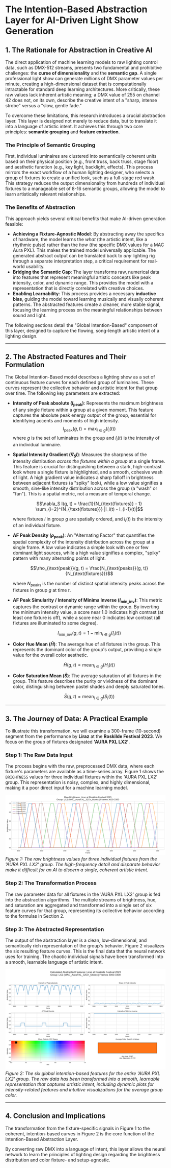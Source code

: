 # The Intention-Based Abstraction Layer for AI-Driven Light Show Generation

## 1. The Rationale for Abstraction in Creative AI

The direct application of machine learning models to raw lighting control data, such as DMX-512 streams, presents two fundamental and prohibitive challenges: the **curse of dimensionality** and the **semantic gap**. A single professional light show can generate millions of DMX parameter values per minute, creating a high-dimensional dataset that is computationally intractable for standard deep learning architectures. More critically, these raw values lack inherent artistic meaning; a DMX value of 255 on channel 42 does not, on its own, describe the creative intent of a "sharp, intense strobe" versus a "slow, gentle fade."

To overcome these limitations, this research introduces a crucial abstraction layer. This layer is designed not merely to reduce data, but to translate it into a language of artistic intent. It achieves this through two core principles: **semantic grouping** and **feature extraction**.

### The Principle of Semantic Grouping
First, individual luminaires are clustered into semantically coherent units based on their physical position (e.g., front truss, back truss, stage floor) and aesthetic function (e.g., key light, backlight, effects). This process mirrors the exact workflow of a human lighting designer, who selects a group of fixtures to create a unified look, such as a full-stage red wash. This strategy reduces the output dimensionality from hundreds of individual fixtures to a manageable set of 8-16 semantic groups, allowing the model to learn artistically relevant relationships.

### The Benefits of Abstraction
This approach yields several critical benefits that make AI-driven generation feasible:

*   **Achieving a Fixture-Agnostic Model**: By abstracting away the specifics of hardware, the model learns the *what* (the artistic intent, like a rhythmic pulse) rather than the *how* (the specific DMX values for a MAC Aura PXL). This makes the trained model universally applicable. The generated abstract output can be translated back to *any* lighting rig through a separate interpretation step, a critical requirement for real-world usability.
*   **Bridging the Semantic Gap**: The layer transforms raw, numerical data into features that represent meaningful artistic concepts like peak intensity, color, and dynamic range. This provides the model with a representation that is directly correlated with creative choices.
*   **Enabling Learnability**: This process provides a necessary **inductive bias**, guiding the model toward learning musically and visually coherent patterns. The abstracted features create a cleaner, more stable signal, focusing the learning process on the meaningful relationships between sound and light.

The following sections detail the "Global Intention-Based" component of this layer, designed to capture the flowing, song-length artistic intent of a lighting design.

---

## 2. The Abstracted Features and Their Formulation

The Global Intention-Based model describes a lighting show as a set of continuous feature curves for each defined group of luminaires. These curves represent the collective behavior and artistic intent for that group over time. The following key parameters are extracted:

*   **Intensity of Peak absolute ($I_{\text{peak}}$)**: Represents the maximum brightness of any single fixture within a group at a given moment. This feature captures the absolute peak energy output of the group, essential for identifying accents and moments of high intensity.
    $$
    I_{\text{peak}}(g, t) = \max_{i \in g}(I_i(t))
    $$
    where $g$ is the set of luminaires in the group and $I_i(t)$ is the intensity of an individual luminaire.

*   **Spatial Intensity Gradient ($\nabla_S I$)**: Measures the sharpness of the intensity distribution *across the fixtures within a group* at a single frame. This feature is crucial for distinguishing between a stark, high-contrast look where a single fixture is highlighted, and a smooth, cohesive wash of light. A high gradient value indicates a sharp falloff in brightness between adjacent fixtures (a "spiky" look), while a low value signifies a smooth, sine-like intensity distribution across the group (a "wash" or "fan"). This is a spatial metric, not a measure of temporal change.
    ```math
    \nabla_S I(g, t) = \frac{1}{N_{\text{fixtures}} - 1} \sum_{i=2}^{N_{\text{fixtures}}} |I_i(t) - I_{i-1}(t)|
    ```
    where fixtures $i$ in group $g$ are spatially ordered, and $I_i(t)$ is the intensity of an individual fixture.

*   **AF Peak Density ($\rho_{\text{peak}}$)**: An "Alternating Factor" that quantifies the spatial complexity of the intensity distribution across the group at a single frame. A low value indicates a simple look with one or few dominant light sources, while a high value signifies a complex, "spiky" pattern with many alternating points of light.
    ```math
    \rho_{\text{peak}}(g, t) = \frac{N_{\text{peaks}}(g, t)}{N_{\text{fixtures}}}
    ```
    where $N_{\text{peaks}}$ is the number of distinct spatial intensity peaks across the fixtures in group $g$ at time $t$.

*   **AF Peak Simularity / Intensity of Minima Inverse ($I_{\text{min\_inv}}$)**: This metric captures the contrast or dynamic range within the group. By inverting the minimum intensity value, a score near 1.0 indicates high contrast (at least one fixture is off), while a score near 0 indicates low contrast (all fixtures are illuminated to some degree).
    ```math
    I_{\text{min\_inv}}(g, t) = 1 - \min_{i \in g}(I_i(t))
    ```

*   **Color Hue Mean ($\bar{H}$)**: The average hue of all fixtures in the group. This represents the dominant color of the group's output, providing a single value for the overall color aesthetic.
    ```math
    \bar{H}(g, t) = \text{mean}_{i \in g}(H_i(t))
    ```

*   **Color Saturation Mean ($\bar{S}$)**: The average saturation of all fixtures in the group. This feature describes the purity or vividness of the dominant color, distinguishing between pastel shades and deeply saturated tones.
    ```math
    \bar{S}(g, t) = \text{mean}_{i \in g}(S_i(t))
    ```

---

## 3. The Journey of Data: A Practical Example

To illustrate this transformation, we will examine a 300-frame (10-second) segment from the performance by **Liraz** at the **Roskilde Festival 2023**. We focus on the group of fixtures designated **'AURA PXL LX2'**.

### Step 1: The Raw Data Input

The process begins with the raw, preprocessed DMX data, where each fixture's parameters are available as a time-series array. Figure 1 shows the `BRIGHTNESS` values for three individual fixtures within the 'AURA PXL LX2' group. This representation is noisy, complex, and highly dimensional, making it a poor direct input for a machine learning model.

![Raw Brightness Plot](Figure_CustomRaw.png)
*Figure 1: The raw brightness values for three individual fixtures from the 'AURA PXL LX2' group. The high-frequency detail and disparate behavior make it difficult for an AI to discern a single, coherent artistic intent.*

### Step 2: The Transformation Process

The raw parameter data for all fixtures in the 'AURA PXL LX2' group is fed into the abstraction algorithms. The multiple streams of brightness, hue, and saturation are aggregated and transformed into a single set of six feature curves for that group, representing its collective behavior according to the formulas in Section 2.

### Step 3: The Abstracted Representation

The output of the abstraction layer is a clean, low-dimensional, and semantically rich representation of the group's behavior. Figure 2 visualizes the six resulting feature curves. This is the final data that the neural network uses for training. The chaotic individual signals have been transformed into a smooth, learnable language of artistic intent.

![Abstracted Features Plot](Figure_AbstractedData.png)
*Figure 2: The six global intention-based features for the entire 'AURA PXL LX2' group. The raw data has been transformed into a smooth, learnable representation that captures artistic intent, including dynamic plots for intensity-related features and intuitive visualizations for the average group color.*

---

## 4. Conclusion and Implications

The transformation from the fixture-specific signals in Figure 1 to the coherent, intention-based curves in Figure 2 is the core function of the Intention-Based Abstraction Layer.

By converting raw DMX into a language of intent, this layer allows the neural network to learn the principles of lighting design regarding the brightness distribution and color fixture- and setup-agnostic.   
